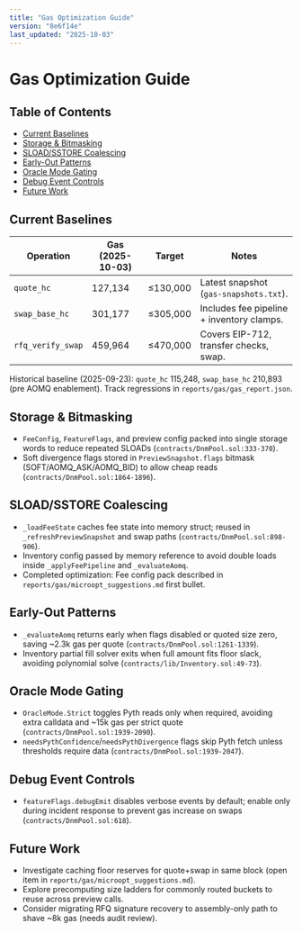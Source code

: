 ```yaml
---
title: "Gas Optimization Guide"
version: "8e6f14e"
last_updated: "2025-10-03"
---
```


# Gas Optimization Guide

## Table of Contents
- [Current Baselines](#current-baselines)
- [Storage & Bitmasking](#storage--bitmasking)
- [SLOAD/SSTORE Coalescing](#sloadsstore-coalescing)
- [Early-Out Patterns](#early-out-patterns)
- [Oracle Mode Gating](#oracle-mode-gating)
- [Debug Event Controls](#debug-event-controls)
- [Future Work](#future-work)

## Current Baselines
Operation | Gas (2025-10-03) | Target | Notes
--- | --- | --- | ---
`quote_hc` | 127,134 | ≤130,000 | Latest snapshot (`gas-snapshots.txt`).
`swap_base_hc` | 301,177 | ≤305,000 | Includes fee pipeline + inventory clamps.
`rfq_verify_swap` | 459,964 | ≤470,000 | Covers EIP-712, transfer checks, swap.
Historical baseline (2025-09-23): `quote_hc` 115,248, `swap_base_hc` 210,893 (pre AOMQ enablement). Track regressions in `reports/gas/gas_report.json`.

## Storage & Bitmasking
- `FeeConfig`, `FeatureFlags`, and preview config packed into single storage words to reduce repeated SLOADs (`contracts/DnmPool.sol:333-370`).
- Soft divergence flags stored in `PreviewSnapshot.flags` bitmask (SOFT/AOMQ_ASK/AOMQ_BID) to allow cheap reads (`contracts/DnmPool.sol:1864-1896`).

## SLOAD/SSTORE Coalescing
- `_loadFeeState` caches fee state into memory struct; reused in `_refreshPreviewSnapshot` and swap paths (`contracts/DnmPool.sol:898-906`).
- Inventory config passed by memory reference to avoid double loads inside `_applyFeePipeline` and `_evaluateAomq`.
- Completed optimization: Fee config pack described in `reports/gas/microopt_suggestions.md` first bullet.

## Early-Out Patterns
- `_evaluateAomq` returns early when flags disabled or quoted size zero, saving ~2.3k gas per quote (`contracts/DnmPool.sol:1261-1339`).
- Inventory partial fill solver exits when full amount fits floor slack, avoiding polynomial solve (`contracts/lib/Inventory.sol:49-73`).

## Oracle Mode Gating
- `OracleMode.Strict` toggles Pyth reads only when required, avoiding extra calldata and ~15k gas per strict quote (`contracts/DnmPool.sol:1939-2090`).
- `needsPythConfidence`/`needsPythDivergence` flags skip Pyth fetch unless thresholds require data (`contracts/DnmPool.sol:1939-2047`).

## Debug Event Controls
- `featureFlags.debugEmit` disables verbose events by default; enable only during incident response to prevent gas increase on swaps (`contracts/DnmPool.sol:618`).

## Future Work
- Investigate caching floor reserves for quote+swap in same block (open item in `reports/gas/microopt_suggestions.md`).
- Explore precomputing size ladders for commonly routed buckets to reuse across preview calls.
- Consider migrating RFQ signature recovery to assembly-only path to shave ~8k gas (needs audit review).
